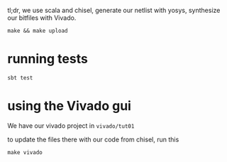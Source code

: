 tl;dr, we use scala and chisel, generate our netlist with yosys, synthesize our bitfiles with Vivado.

	make && make upload

# running tests

	sbt test


# using the Vivado gui

We have our vivado project in `vivado/tut01`

to update the files there with our code from chisel, run this

	make vivado

